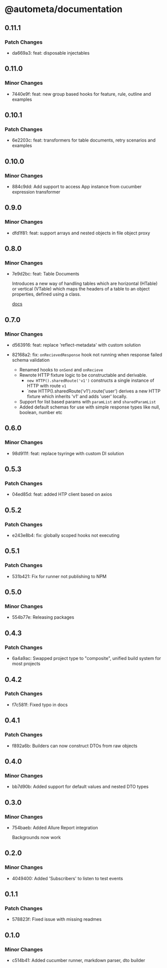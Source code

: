 # @autometa/documentation

## 0.11.1

### Patch Changes

- da669a3: feat: disposable injectables

## 0.11.0

### Minor Changes

- 7440e9f: feat: new group based hooks for feature, rule, outline and examples

## 0.10.1

### Patch Changes

- 6e2203c: feat: transformers for table documents, retry scenarios and examples

## 0.10.0

### Minor Changes

- 884c9dd: Add support to access App instance from cucumber expression transformer

## 0.9.0

### Minor Changes

- dfd1f81: feat: support arrays and nested objects in file object proxy

## 0.8.0

### Minor Changes

- 7e9d2bc: feat: Table Documents

  Introduces a new way of handling tables which are horizontal (HTable) or vertical (VTable) which maps
  the headers of a table to an object properties, defined using a class.

  [docs](https://bendat.github.io/autometa/docs/cucumber/test_runner/datatables#table-documents)

## 0.7.0

### Minor Changes

- d563916: feat: replace 'reflect-metadata' with custom solution
- 82168a2: fix: `onRecievedResponse` hook not running when response failed schema validation

  - Renamed hooks to `onSend` and `onRecieve`
  - Rewrote HTTP fixture logic to be constructable and derivable.
    - `new HTTP().sharedRoute('v1')` constructs a single instance of HTTP with route `v1`
    - `new HTTP().sharedRoute('v1').route('user') derives a new HTTP fixture which inherits 'v1' and adds 'user' locally.
  - Support for list based params with `paramList` and `sharedParamList`
  - Added default schemas for use with simple response types like null, boolean, number etc

## 0.6.0

### Minor Changes

- 98d911f: feat: replace tsyringe with custom DI solution

## 0.5.3

### Patch Changes

- 04ed85d: feat: added HTP client based on axios

## 0.5.2

### Patch Changes

- e243e8b4: fix: globally scoped hooks not executing

## 0.5.1

### Patch Changes

- 531b421: Fix for runner not publishing to NPM

## 0.5.0

### Minor Changes

- 554b77e: Releasing packages

## 0.4.3

### Patch Changes

- 6a4a9ac: Swapped project type to "composite", unified build system for most projects

## 0.4.2

### Patch Changes

- f7c581f: Fixed typo in docs

## 0.4.1

### Patch Changes

- f892a6b: Builders can now construct DTOs from raw objects

## 0.4.0

### Minor Changes

- bb7d90b: Added support for default values and nested DTO types

## 0.3.0

### Minor Changes

- 754baeb: Added Allure Report integration

  Backgrounds now work

## 0.2.0

### Minor Changes

- 4049400: Added 'Subscribers' to listen to test events

## 0.1.1

### Patch Changes

- 578823f: Fixed issue with missing readmes

## 0.1.0

### Minor Changes

- c514b41: Added cucumber runner, markdown parser, dto builder
